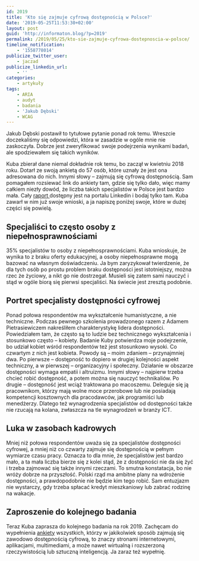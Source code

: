 ```yaml
---
id: 2019
title: 'Kto się zajmuje cyfrową dostępnością w Polsce?'
date: '2019-05-25T11:53:30+02:00'
layout: post
guid: 'http://informaton.blog/?p=2019'
permalink: /2019/05/25/kto-sie-zajmuje-cyfrowa-dostepnoscia-w-polsce/
timeline_notification:
    - '1558778014'
publicize_twitter_user:
    - jaczad
publicize_linkedin_url:
    - ''
categories:
    - artykuły
tags:
    - ARIA
    - audyt
    - badania
    - 'Jakub Dębski'
    - WCAG
---
```


Jakub Dębski postawił to tytułowe pytanie ponad rok temu. Wreszcie doczekaliśmy się odpowiedzi, która w zasadzie w ogóle mnie nie zaskoczyła. Dobrze jest zweryfikować swoje podejrzenia wynikami badań, ale spodziewałem się takich wyników.

Kuba zbierał dane niemal dokładnie rok temu, bo zaczął w kwietniu 2018 roku. Dotarł ze swoją ankietą do 57 osób, które uznały że jest ona adresowana do nich. Innymi słowy – zajmują się cyfrową dostępnością. Sam pomagałem rozsiewać link do ankiety tam, gdzie się tylko dało, więc mamy całkiem niezły dowód, że liczba takich specjalistów w Polsce jest bardzo mała. Cały [raport ](https://www.linkedin.com/feed/update/urn:li:activity:6536572472458780672/ "wpis z linkiem do raportu")dostępny jest na portalu Linkedin i bodaj tylko tam. Kuba zawarł w nim już swoje wnioski, a ja napiszę poniżej swoje, które w dużej części się powielą.

## Specjaliści to często osoby z niepełnosprawnościami

35% specjalistów to osoby z niepełnosprawnościami. Kuba wnioskuje, że wynika to z braku oferty edukacyjnej, a osoby niepełnosprawne mogą bazować na własnym doświadczeniu. Ja bym zaryzykował twierdzenie, że dla tych osób po prostu problem braku dostępności jest istotniejszy, można rzec że życiowy, a nikt go nie dostrzegał. Musieli się zatem sami nauczyć i stąd w ogóle biorą się pierwsi specjaliści. Na świecie jest zresztą podobnie.

## Portret specjalisty dostępności cyfrowej

Ponad połowa respondentów ma wykształcenie humanistyczne, a nie techniczne. Podczas pewnego szkolenia prowadzonego razem z Adamem Pietrasiewiczem nakreśliłem charakterystykę lidera dostępności. Powiedziałem tam, że często są to ludzie bez technicznego wykształcenia i stosunkowo często – kobiety. Badanie Kuby potwierdza moje podejrzenie, bo udział kobiet wśród respondentów też jest stosunkowo wysoki. Co czwartym z nich jest kobieta. Powody są – moim zdaniem – przynajmniej dwa. Po pierwsze – dostępność to dopiero w drugiej kolejności aspekt techniczny, a w pierwszej – organizacyjny i społeczny. Działanie w obszarze dostępności wymaga empatii i altruizmu. Innymi słowy – najpierw trzeba chcieć robić dostępność, a potem można się nauczyć technikaliów. Po drugie – dostępność jest wciąż traktowana po macoszemu. Deleguje się ją pracownikom, którzy mają wolne moce przerobowe lub nie posiadają kompetencji kosztownych dla pracodawców, jak programiści lub menedżerzy. Dlatego też wynagrodzenia specjalistów od dostępności także nie rzucają na kolana, zwłaszcza na tle wynagrodzeń w branży ICT.

## Luka w zasobach kadrowych

Mniej niż połowa respondentów uważa się za specjalistów dostępności cyfrowej, a mniej niż co czwarty zajmuje się dostępnością w pełnym wymiarze czasu pracy. Oznacza to dla mnie, że specjalistów jest bardzo mało, a ta mała liczba bierze się z kolei stąd, że z dostępności nie da się żyć i trzeba zajmować się także innymi rzeczami. To smutna konstatacja, bo nie wróży dobrze na przyszłość. Polski rząd ma ambitne plany na wdrożenie dostępności, a prawdopodobnie nie będzie kim tego robić. Sam entuzjazm nie wystarczy, gdy trzeba spłacać kredyt mieszkaniowy lub zabrać rodzinę na wakacje.

## Zaproszenie do kolejnego badania

Teraz Kuba zaprasza do kolejnego badania na rok 2019. Zachęcam do wypełnienia [ankiety](https://lnkd.in/diH2Unc "link do ankiety online") wszystkich, którzy w jakikolwiek sposób zajmują się zawodowo dostępnością cyfrową, to znaczy stronami internetowymi, aplikacjami, multimediami, a może nawet wirtualną i rozszerzoną rzeczywistością lub sztuczną inteligencją. Ja zaraz też wypełnię.